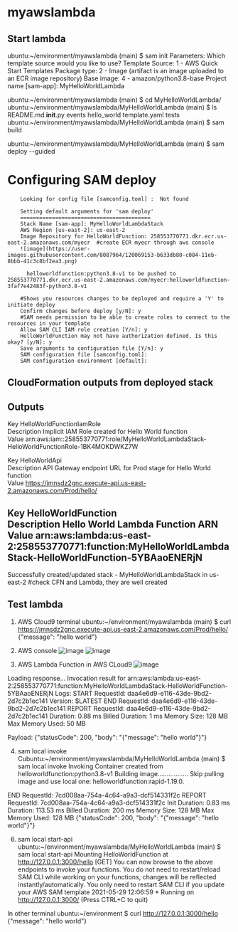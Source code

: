 # myawslambda


## Start lambda
ubuntu:~/environment/myawslambda (main) $ sam init
Parameters:
Which template source would you like to use?
        Template Source: 1 - AWS Quick Start Templates
        Package type: 2 -  Image (artifact is an image uploaded to an ECR image repository)
        Base image:  4 - amazon/python3.8-base
        Project name [sam-app]: MyHelloWorldLambda                                                      


ubuntu:~/environment/myawslambda (main) $ cd MyHelloWorldLambda/
ubuntu:~/environment/myawslambda/MyHelloWorldLambda (main) $ ls
README.md  __init__.py  events  hello_world  template.yaml  tests
ubuntu:~/environment/myawslambda/MyHelloWorldLambda (main) $ sam build

ubuntu:~/environment/myawslambda/MyHelloWorldLambda (main) $ sam deploy --guided

Configuring SAM deploy
======================

        Looking for config file [samconfig.toml] :  Not found

        Setting default arguments for 'sam deploy'
        =========================================
        Stack Name [sam-app]: MyHelloWorldLambdaStack
        AWS Region [us-east-2]: us-east-2
        Image Repository for HelloWorldFunction: 258553770771.dkr.ecr.us-east-2.amazonaws.com/myecr  #create ECR myecr through aws console
        ![image](https://user-images.githubusercontent.com/8087964/120069153-b633db80-c084-11eb-8bbb-41c3c8bf2ea3.png)

          helloworldfunction:python3.8-v1 to be pushed to 258553770771.dkr.ecr.us-east-2.amazonaws.com/myecr:helloworldfunction-3faf7e42483f-python3.8-v1

        #Shows you resources changes to be deployed and require a 'Y' to initiate deploy
        Confirm changes before deploy [y/N]: y
        #SAM needs permission to be able to create roles to connect to the resources in your template
        Allow SAM CLI IAM role creation [Y/n]: y
        HelloWorldFunction may not have authorization defined, Is this okay? [y/N]: y
        Save arguments to configuration file [Y/n]: y
        SAM configuration file [samconfig.toml]: 
        SAM configuration environment [default]: 

CloudFormation outputs from deployed stack
-------------------------------------------------------------------------------------------------------------------------------------------------
Outputs                                                                                                                                         
-------------------------------------------------------------------------------------------------------------------------------------------------
Key                 HelloWorldFunctionIamRole                                                                                                   
Description         Implicit IAM Role created for Hello World function                                                                          
Value               arn:aws:iam::258553770771:role/MyHelloWorldLambdaStack-HelloWorldFunctionRole-1BK4MOKDWKZ7W                                 

Key                 HelloWorldApi                                                                                                               
Description         API Gateway endpoint URL for Prod stage for Hello World function                                                            
Value               https://jmnsdz2gnc.execute-api.us-east-2.amazonaws.com/Prod/hello/                                                          

Key                 HelloWorldFunction                                                                                                          
Description         Hello World Lambda Function ARN                                                                                             
Value               arn:aws:lambda:us-east-2:258553770771:function:MyHelloWorldLambdaStack-HelloWorldFunction-5YBAaoENERjN                  
-------------------------------------------------------------------------------------------------------------------------------------------------

Successfully created/updated stack - MyHelloWorldLambdaStack in us-east-2  #check CFN and Lambda, they are well created

## Test lambda

1. AWS Cloud9 terminal
ubuntu:~/environment/myawslambda (main) $ curl https://jmnsdz2gnc.execute-api.us-east-2.amazonaws.com/Prod/hello/ 
{"message": "hello world"}

2. AWS console
![image](https://user-images.githubusercontent.com/8087964/120068925-71f40b80-c083-11eb-8fb2-07d1a1eb0fb1.png)
![image](https://user-images.githubusercontent.com/8087964/120068974-a1a31380-c083-11eb-8f95-42ded7743761.png)


3. AWS Lambda Function in AWS CLoud9
![image](https://user-images.githubusercontent.com/8087964/120068997-cdbe9480-c083-11eb-84b6-76e7077a7e69.png)

Loading response...
Invocation result for arn:aws:lambda:us-east-2:258553770771:function:MyHelloWorldLambdaStack-HelloWorldFunction-5YBAaoENERjN
Logs:
START RequestId: daa4e6d9-e116-43de-9bd2-2d7c2b1ec141 Version: $LATEST
END RequestId: daa4e6d9-e116-43de-9bd2-2d7c2b1ec141
REPORT RequestId: daa4e6d9-e116-43de-9bd2-2d7c2b1ec141	Duration: 0.88 ms	Billed Duration: 1 ms	Memory Size: 128 MB	Max Memory Used: 50 MB	


Payload:
{"statusCode": 200, "body": "{\"message\": \"hello world\"}"}


4. sam local invoke
Cubuntu:~/environment/myawslambda/MyHelloWorldLambda (main) $ sam local invoke
Invoking Container created from helloworldfunction:python3.8-v1
Building image.................
Skip pulling image and use local one: helloworldfunction:rapid-1.19.0.

END RequestId: 7cd008aa-754a-4c64-a9a3-dcf514331f2c
REPORT RequestId: 7cd008aa-754a-4c64-a9a3-dcf514331f2c  Init Duration: 0.83 ms  Duration: 113.53 ms     Billed Duration: 200 ms Memory Size: 128 MB     Max Memory Used: 128 MB
{"statusCode": 200, "body": "{\"message\": \"hello world\"}"}

6. sam local start-api
ubuntu:~/environment/myawslambda/MyHelloWorldLambda (main) $ sam local start-api
Mounting HelloWorldFunction at http://127.0.0.1:3000/hello [GET]
You can now browse to the above endpoints to invoke your functions. You do not need to restart/reload SAM CLI while working on your functions, changes will be reflected instantly/automatically. You only need to restart SAM CLI if you update your AWS SAM template
2021-05-29 12:06:59  * Running on http://127.0.0.1:3000/ (Press CTRL+C to quit)


In other terminal
ubuntu:~/environment $ curl http://127.0.0.1:3000/hello
{"message": "hello world"}



